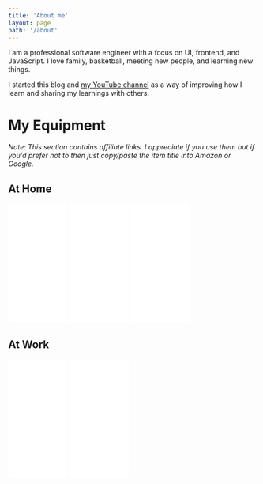 ```yaml
---
title: 'About me'
layout: page
path: '/about'
---
```


I am a professional software engineer with a focus on UI, frontend, and JavaScript. I love family, basketball, meeting new people, and learning new things.

I started this blog and [my YouTube channel](https://www.youtube.com/channel/UCPGv2tVqEt6iBFnnMTjnRBA) as a way of improving how I learn and sharing my learnings with others.

# My Equipment

_Note: This section contains affiliate links. I appreciate if you use them but if you'd prefer not to then just copy/paste the item title into Amazon or Google._

## At Home

<iframe style="width:120px;height:240px;" marginwidth="0" marginheight="0" scrolling="no" frameborder="0" src="//ws-na.amazon-adsystem.com/widgets/q?ServiceVersion=20070822&OneJS=1&Operation=GetAdHtml&MarketPlace=US&source=ss&ref=as_ss_li_til&ad_type=product_link&tracking_id=readwriteexer-20&language=en_US&marketplace=amazon&region=US&placement=B005L38VRU&asins=B005L38VRU&linkId=c72ed1ceb315e610f1afda8d5893d7c4&show_border=true&link_opens_in_new_window=true"></iframe>

<iframe style="width:120px;height:240px;" marginwidth="0" marginheight="0" scrolling="no" frameborder="0" src="//ws-na.amazon-adsystem.com/widgets/q?ServiceVersion=20070822&OneJS=1&Operation=GetAdHtml&MarketPlace=US&source=ss&ref=as_ss_li_til&ad_type=product_link&tracking_id=readwriteexer-20&language=en_US&marketplace=amazon&region=US&placement=B00BGSRK1M&asins=B00BGSRK1M&linkId=bb8c4dba18ac28de208188f41b4f40e9&show_border=true&link_opens_in_new_window=true"></iframe>

<iframe style="width:120px;height:240px;" marginwidth="0" marginheight="0" scrolling="no" frameborder="0" src="//ws-na.amazon-adsystem.com/widgets/q?ServiceVersion=20070822&OneJS=1&Operation=GetAdHtml&MarketPlace=US&source=ss&ref=as_ss_li_til&ad_type=product_link&tracking_id=readwriteexer-20&language=en_US&marketplace=amazon&region=US&placement=B00HXE4BYW&asins=B00HXE4BYW&linkId=e57db2f2dd0dfc64853f35e229d3718c&show_border=true&link_opens_in_new_window=true"></iframe>

## At Work

<iframe style="width:120px;height:240px;" marginwidth="0" marginheight="0" scrolling="no" frameborder="0" src="//ws-na.amazon-adsystem.com/widgets/q?ServiceVersion=20070822&OneJS=1&Operation=GetAdHtml&MarketPlace=US&source=ss&ref=as_ss_li_til&ad_type=product_link&tracking_id=readwriteexer-20&language=en_US&marketplace=amazon&region=US&placement=B071ZZTNBM&asins=B071ZZTNBM&linkId=3ee1ad8987b36434a710005ebf928e75&show_border=true&link_opens_in_new_window=true"></iframe>

<iframe style="width:120px;height:240px;" marginwidth="0" marginheight="0" scrolling="no" frameborder="0" src="//ws-na.amazon-adsystem.com/widgets/q?ServiceVersion=20070822&OneJS=1&Operation=GetAdHtml&MarketPlace=US&source=ss&ref=as_ss_li_til&ad_type=product_link&tracking_id=readwriteexer-20&language=en_US&marketplace=amazon&region=US&placement=B013WC0P2A&asins=B013WC0P2A&linkId=889d0d44fcce170031c4ad7650612002&show_border=true&link_opens_in_new_window=true"></iframe>
